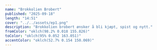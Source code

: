 ```yaml
---
name: "Brokkolien Brobert"
published: "2025-09-18"
length: "14:51"
cover: "../../assets/ep1.png"
description: "Brokkolien brobert ønsker å bli kjøpt, spist og nytt."
fromColor: "oklch(98.2% 0.018 155.826)"
toColor: "oklch(95% 0.052 163.051)"
accentColor: "oklch(52.7% 0.154 150.069)"
---
```

